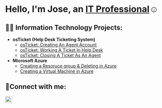 <h1>Hello, I'm Jose, an <a href="https://linkedin.com/in/JoseMendoza">IT Professional</a>☺</h1>

<h2>👨‍💻 Information Technology Projects:</h2>

- <b>osTicket (Help Desk Ticketing System)</b>
  - [osTicket: Creating An Agent Account](https://github.com/SMendoza8197/osticket-AgentCreation)
  - [osTicket: Working A Ticket In Help Desk](https://github.com/SMendoza8197/osTicket-HelpDesk/blob/main/README.md)
  - [osTicket: Closing A Ticket As An Agent](https://github.com/SMendoza8197/osTicket-ClosingTickets)
- <b>Microsoft Azure</b>  
  - [Creating a Resoruce group & Deleting in Azure](https://github.com/SMendoza8197/ResourceGroupLab)
  - [Creating a Virtual Machine in Azure](https://github.com/SMendoza8197/VirtualMachineLab/blob/main/README.md)

<h2>🤳Connect with me:</h2>

[<img align="left" alt="Josh | LinkedIn" width="22px" src="https://cdn.jsdelivr.net/npm/simple-icons@v3/icons/linkedin.svg" />][linkedin]

[linkedin]: https://www.linkedin.com/in/jose-mendoza-santos-2b0710359/

